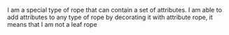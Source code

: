 I am a special type of rope that can contain a set of attributes.
I am able to add attributes to any type of rope by decorating it with attribute rope, it means that I am not a leaf rope